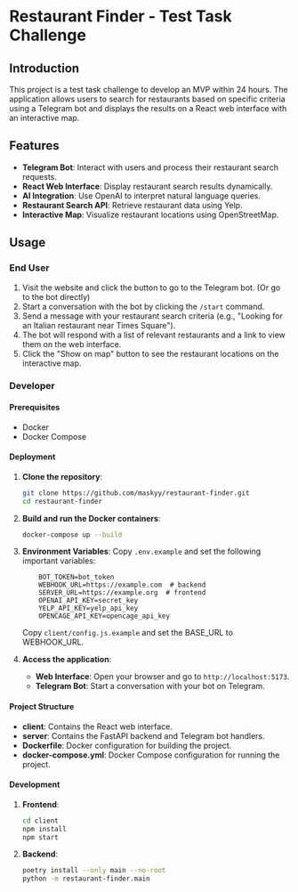 # Restaurant Finder - Test Task Challenge

## Introduction
This project is a test task challenge to develop an MVP within 24 hours. The application allows users to search for restaurants based on specific criteria using a Telegram bot and displays the results on a React web interface with an interactive map.

## Features
- **Telegram Bot**: Interact with users and process their restaurant search requests.
- **React Web Interface**: Display restaurant search results dynamically.
- **AI Integration**: Use OpenAI to interpret natural language queries.
- **Restaurant Search API**: Retrieve restaurant data using Yelp.
- **Interactive Map**: Visualize restaurant locations using OpenStreetMap.

## Usage

### End User
1. Visit the website and click the button to go to the Telegram bot. (Or go to the bot directly)
2. Start a conversation with the bot by clicking the `/start` command.
3. Send a message with your restaurant search criteria (e.g., "Looking for an Italian restaurant near Times Square").
4. The bot will respond with a list of relevant restaurants and a link to view them on the web interface.
5. Click the "Show on map" button to see the restaurant locations on the interactive map.

### Developer

#### Prerequisites
- Docker
- Docker Compose

#### Deployment

1. **Clone the repository**:
    ```bash
    git clone https://github.com/maskyy/restaurant-finder.git
    cd restaurant-finder
    ```

2. **Build and run the Docker containers**:
    ```bash
    docker-compose up --build
    ```

3. **Environment Variables**:
    Copy `.env.example` and set the following important variables:
    ```env
        BOT_TOKEN=bot_token
        WEBHOOK_URL=https://example.com  # backend
        SERVER_URL=https://example.org  # frontend
        OPENAI_API_KEY=secret_key
        YELP_API_KEY=yelp_api_key
        OPENCAGE_API_KEY=opencage_api_key
    ```
    Copy `client/config.js.example` and set the BASE_URL to WEBHOOK_URL.

4. **Access the application**:
    - **Web Interface**: Open your browser and go to `http://localhost:5173`.
    - **Telegram Bot**: Start a conversation with your bot on Telegram.

#### Project Structure
- **client**: Contains the React web interface.
- **server**: Contains the FastAPI backend and Telegram bot handlers.
- **Dockerfile**: Docker configuration for building the project.
- **docker-compose.yml**: Docker Compose configuration for running the project.

#### Development
1. **Frontend**:
    ```bash
    cd client
    npm install
    npm start
    ```

2. **Backend**:
    ```bash
    poetry install --only main --no-root
    python -m restaurant-finder.main
    ```
